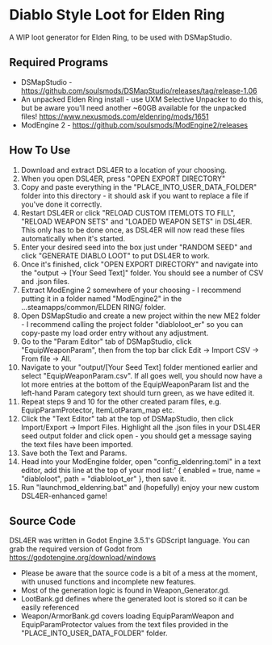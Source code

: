 # Diablo Style Loot for Elden Ring
A WIP loot generator for Elden Ring, to be used with DSMapStudio.

## Required Programs
* DSMapStudio - https://github.com/soulsmods/DSMapStudio/releases/tag/release-1.06
* An unpacked Elden Ring install - use UXM Selective Unpacker to do this, but be aware you'll need another ~60GB available for the unpacked files!  https://www.nexusmods.com/eldenring/mods/1651
* ModEngine 2 - https://github.com/soulsmods/ModEngine2/releases

## How To Use

1) Download and extract DSL4ER to a location of your choosing.
2) When you open DSL4ER, press "OPEN EXPORT DIRECTORY"
3) Copy and paste everything in the "PLACE_INTO_USER_DATA_FOLDER" folder into this directory - it should ask if you want to replace a file if you've done it correctly.
4) Restart DSL4ER or click "RELOAD CUSTOM ITEMLOTS TO FILL", "RELOAD WEAPON SETS" and "LOADED WEAPON SETS" in DSL4ER. This only has to be done once, as DSL4ER will now read these files automatically when it's started.
5) Enter your desired seed into the box just under "RANDOM SEED" and click "GENERATE DIABLO LOOT" to put DSL4ER to work.
6) Once it's finished, click "OPEN EXPORT DIRECTORY" and navigate into the "output -> [Your Seed Text]" folder. You should see a number of CSV and .json files.
7) Extract ModEngine 2 somewhere of your choosing - I recommend putting it in a folder named "ModEngine2" in the ...steamapps/common/ELDEN RING/ folder.
8) Open DSMapStudio and create a new project within the new ME2 folder - I recommend calling the project folder "diabloloot_er" so you can copy-paste my load order entry without any adjustment.
9) Go to the "Param Editor" tab of DSMapStudio, click "EquipWeaponParam", then from the top bar click Edit -> Import CSV -> From file -> All.
10) Navigate to your "output/[Your Seed Text] folder mentioned earlier and select "EquipWeaponParam.csv". If all goes well, you should now have a lot more entries at the bottom of the EquipWeaponParam list and the left-hand Param category text should turn green, as we have edited it.
11) Repeat steps 9 and 10 for the other created param files, e.g. EquipParamProtector, ItemLotParam_map etc.
12) Click the "Text Editor" tab at the top of DSMapStudio, then click Import/Export -> Import Files. Highlight all the .json files in your DSL4ER seed output folder and click open - you should get a message saying the text files have been imported.
13) Save both the Text and Params.
14) Head into your ModEngine folder, open "config_eldenring.toml" in a text editor, add this line at the top of your mod list:' { enabled = true, name = "diabloloot", path = "diabloloot_er" }, then save it.
15) Run "launchmod_eldenring.bat" and (hopefully) enjoy your new custom DSL4ER-enhanced game!

## Source Code

DSL4ER was written in Godot Engine 3.5.1's GDScript language. You can grab the required version of Godot from https://godotengine.org/download/windows

* Please be aware that the source code is a bit of a mess at the moment, with unused functions and incomplete new features.
* Most of the generation logic is found in Weapon_Generator.gd. 
* LootBank.gd defines where the generated loot is stored so it can be easily referenced
* Weapon/ArmorBank.gd covers loading EquipParamWeapon and EquipParamProtector values from the text files provided in the "PLACE_INTO_USER_DATA_FOLDER" folder.
